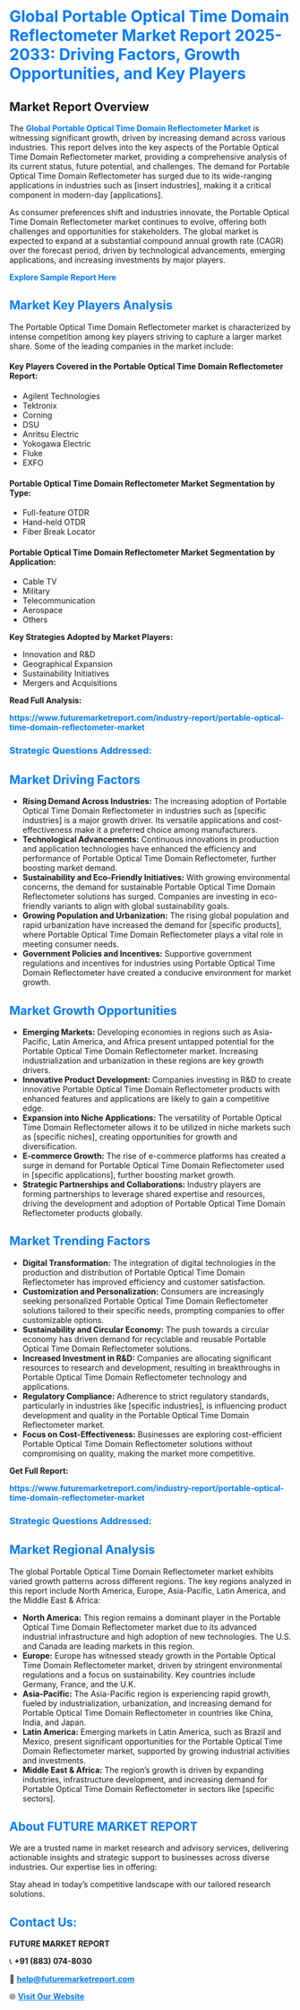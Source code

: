 <h1 style="color: #007BFF;">Global Portable Optical Time Domain Reflectometer Market Report 2025-2033: Driving Factors, Growth Opportunities, and Key Players</h1>

<section id="overview">
<h2>Market Report Overview</h2>
<p>The <a href="https://www.futuremarketreport.com/industry-report/portable-optical-time-domain-reflectometer-market" style="color: #007BFF; text-decoration: none;"><strong>Global Portable Optical Time Domain Reflectometer Market</strong></a> is witnessing significant growth, driven by increasing demand across various industries. This report delves into the key aspects of the Portable Optical Time Domain Reflectometer market, providing a comprehensive analysis of its current status, future potential, and challenges. The demand for Portable Optical Time Domain Reflectometer has surged due to its wide-ranging applications in industries such as [insert industries], making it a critical component in modern-day [applications].</p>
<p>As consumer preferences shift and industries innovate, the Portable Optical Time Domain Reflectometer market continues to evolve, offering both challenges and opportunities for stakeholders. The global market is expected to expand at a substantial compound annual growth rate (CAGR) over the forecast period, driven by technological advancements, emerging applications, and increasing investments by major players.</p>
</section>

<section id="overview">
<p><a href="https://www.futuremarketreport.com/request-sample/reportId=87135" style="color: #007BFF; text-decoration: none;"><strong>Explore Sample Report Here</strong></a></p>
</section>

<section id="key-players">
<h2 style="color: #007BFF;">Market Key Players Analysis</h2>
<p>The Portable Optical Time Domain Reflectometer market is characterized by intense competition among key players striving to capture a larger market share. Some of the leading companies in the market include:</p>
<h4>Key Players Covered in the Portable Optical Time Domain Reflectometer Report:</h4>
<ul><li>Agilent Technologies</li><li>Tektronix</li><li>Corning</li><li>DSU</li><li>Anritsu Electric</li><li>Yokogawa Electric</li><li>Fluke</li><li>EXFO</li></ul>
<h4>Portable Optical Time Domain Reflectometer Market Segmentation by Type:</h4>
<ul><li>Full-feature OTDR</li><li>Hand-held OTDR</li><li>Fiber Break Locator</li></ul>

<h4>Portable Optical Time Domain Reflectometer Market Segmentation by Application:</h4>
<ul><li>Cable TV</li><li>Military</li><li>Telecommunication</li><li>Aerospace</li><li>Others</li></ul>
<p><strong>Key Strategies Adopted by Market Players:</strong></p>
<ul>
<li>Innovation and R&D</li>
<li>Geographical Expansion</li>
<li>Sustainability Initiatives</li>
<li>Mergers and Acquisitions</li>
</ul>
</section>

<section>
<p><strong>Read Full Analysis: </strong></p><a href="https://www.futuremarketreport.com/industry-report/portable-optical-time-domain-reflectometer-market" style="color: #007BFF; text-decoration: none;"><strong>https://www.futuremarketreport.com/industry-report/portable-optical-time-domain-reflectometer-market</strong></a>
<h3 style="color: #007BFF;">Strategic Questions Addressed:</h3>
</section>

<section id="driving-factors">
<h2 style="color: #007BFF;">Market Driving Factors</h2>
<ul>
<li><strong>Rising Demand Across Industries:</strong> The increasing adoption of Portable Optical Time Domain Reflectometer in industries such as [specific industries] is a major growth driver. Its versatile applications and cost-effectiveness make it a preferred choice among manufacturers.</li>
<li><strong>Technological Advancements:</strong> Continuous innovations in production and application technologies have enhanced the efficiency and performance of Portable Optical Time Domain Reflectometer, further boosting market demand.</li>
<li><strong>Sustainability and Eco-Friendly Initiatives:</strong> With growing environmental concerns, the demand for sustainable Portable Optical Time Domain Reflectometer solutions has surged. Companies are investing in eco-friendly variants to align with global sustainability goals.</li>
<li><strong>Growing Population and Urbanization:</strong> The rising global population and rapid urbanization have increased the demand for [specific products], where Portable Optical Time Domain Reflectometer plays a vital role in meeting consumer needs.</li>
<li><strong>Government Policies and Incentives:</strong> Supportive government regulations and incentives for industries using Portable Optical Time Domain Reflectometer have created a conducive environment for market growth.</li>
</ul>
</section>

<section id="growth-opportunities">
<h2 style="color: #007BFF;">Market Growth Opportunities</h2>
<ul>
<li><strong>Emerging Markets:</strong> Developing economies in regions such as Asia-Pacific, Latin America, and Africa present untapped potential for the Portable Optical Time Domain Reflectometer market. Increasing industrialization and urbanization in these regions are key growth drivers.</li>
<li><strong>Innovative Product Development:</strong> Companies investing in R&D to create innovative Portable Optical Time Domain Reflectometer products with enhanced features and applications are likely to gain a competitive edge.</li>
<li><strong>Expansion into Niche Applications:</strong> The versatility of Portable Optical Time Domain Reflectometer allows it to be utilized in niche markets such as [specific niches], creating opportunities for growth and diversification.</li>
<li><strong>E-commerce Growth:</strong> The rise of e-commerce platforms has created a surge in demand for Portable Optical Time Domain Reflectometer used in [specific applications], further boosting market growth.</li>
<li><strong>Strategic Partnerships and Collaborations:</strong> Industry players are forming partnerships to leverage shared expertise and resources, driving the development and adoption of Portable Optical Time Domain Reflectometer products globally.</li>
</ul>
</section>

<section id="trending-factors">
<h2 style="color: #007BFF;">Market Trending Factors</h2>
<ul>
<li><strong>Digital Transformation:</strong> The integration of digital technologies in the production and distribution of Portable Optical Time Domain Reflectometer has improved efficiency and customer satisfaction.</li>
<li><strong>Customization and Personalization:</strong> Consumers are increasingly seeking personalized Portable Optical Time Domain Reflectometer solutions tailored to their specific needs, prompting companies to offer customizable options.</li>
<li><strong>Sustainability and Circular Economy:</strong> The push towards a circular economy has driven demand for recyclable and reusable Portable Optical Time Domain Reflectometer solutions.</li>
<li><strong>Increased Investment in R&D:</strong> Companies are allocating significant resources to research and development, resulting in breakthroughs in Portable Optical Time Domain Reflectometer technology and applications.</li>
<li><strong>Regulatory Compliance:</strong> Adherence to strict regulatory standards, particularly in industries like [specific industries], is influencing product development and quality in the Portable Optical Time Domain Reflectometer market.</li>
<li><strong>Focus on Cost-Effectiveness:</strong> Businesses are exploring cost-efficient Portable Optical Time Domain Reflectometer solutions without compromising on quality, making the market more competitive.</li>
</ul>
</section>

<section>
<p><strong>Get Full Report: </strong></p><a href="https://www.futuremarketreport.com/industry-report/portable-optical-time-domain-reflectometer-market" style="color: #007BFF; text-decoration: none;"><strong>https://www.futuremarketreport.com/industry-report/portable-optical-time-domain-reflectometer-market</strong></a>
<h3 style="color: #007BFF;">Strategic Questions Addressed:</h3>
</section>


<section id="regional-analysis">
<h2 style="color: #007BFF;">Market Regional Analysis</h2>
<p>The global Portable Optical Time Domain Reflectometer market exhibits varied growth patterns across different regions. The key regions analyzed in this report include North America, Europe, Asia-Pacific, Latin America, and the Middle East & Africa:</p>
<ul>
<li><strong>North America:</strong> This region remains a dominant player in the Portable Optical Time Domain Reflectometer market due to its advanced industrial infrastructure and high adoption of new technologies. The U.S. and Canada are leading markets in this region.</li>
<li><strong>Europe:</strong> Europe has witnessed steady growth in the Portable Optical Time Domain Reflectometer market, driven by stringent environmental regulations and a focus on sustainability. Key countries include Germany, France, and the U.K.</li>
<li><strong>Asia-Pacific:</strong> The Asia-Pacific region is experiencing rapid growth, fueled by industrialization, urbanization, and increasing demand for Portable Optical Time Domain Reflectometer in countries like China, India, and Japan.</li>
<li><strong>Latin America:</strong> Emerging markets in Latin America, such as Brazil and Mexico, present significant opportunities for the Portable Optical Time Domain Reflectometer market, supported by growing industrial activities and investments.</li>
<li><strong>Middle East & Africa:</strong> The region’s growth is driven by expanding industries, infrastructure development, and increasing demand for Portable Optical Time Domain Reflectometer in sectors like [specific sectors].</li>
</ul>
</section>

<footer>
<h2 style="color: #007BFF;">About FUTURE MARKET REPORT</h2>
<p>We are a trusted name in market research and advisory services, delivering actionable insights and strategic support to businesses across diverse industries. Our expertise lies in offering:</p>

<p>Stay ahead in today’s competitive landscape with our tailored research solutions.</p>

<h2 style="color: #007BFF;">Contact Us:</h2>
<p><strong>FUTURE MARKET REPORT</strong></p>
<p>📞 <strong>+91 (883) 074-8030</strong></p>
<p>📧 <strong><a href="mailto:help@futuremarketreport.com" style="color: #007BFF;">help@futuremarketreport.com</a></strong></p>
<p>🌐 <strong><a href="https://www.futuremarketreport.com/" style="color: #007BFF;">Visit Our Website</a></strong></p>
</footer>